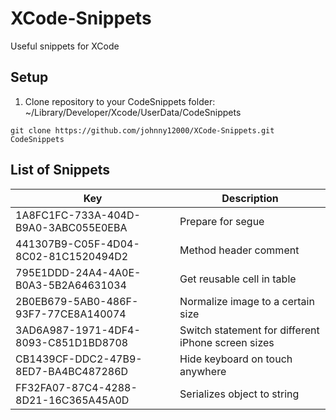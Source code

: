# XCode-Snippets
Useful snippets for XCode

## Setup

1. Clone repository to your CodeSnippets folder: ~/Library/Developer/Xcode/UserData/CodeSnippets

```console
git clone https://github.com/johnny12000/XCode-Snippets.git CodeSnippets
```

## List of Snippets

| Key | Description |
|-----|------|
| 1A8FC1FC-733A-404D-B9A0-3ABC055E0EBA | Prepare for segue |
| 441307B9-C05F-4D04-8C02-81C1520494D2 | Method header comment |
| 795E1DDD-24A4-4A0E-B0A3-5B2A64631034 | Get reusable cell in table |
| 2B0EB679-5AB0-486F-93F7-77CE8A140074 | Normalize image to a certain size |
| 3AD6A987-1971-4DF4-8093-C851D1BD8708 | Switch statement for different iPhone screen sizes |
| CB1439CF-DDC2-47B9-8ED7-BA4BC487286D | Hide keyboard on touch anywhere |
| FF32FA07-87C4-4288-8D21-16C365A45A0D | Serializes object to string |